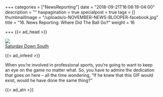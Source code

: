 +++
categories = ["NewsReporting"]
date = "2018-09-21T16:06:19-04:00"
description = ""
haspagination = true
specialpost = true
tags = []
thumbnailImage = "/uploads/o-NOVEMBER-NEWS-BLOOPER-facebook.jpg"
title = "16. News Reporting: Where Did The Ball Go?"
weight = 16

+++
{{< ad_head >}}

![](http://fb.americancolumn.com/wp-content/uploads/2018/02/bretlook.0.0.gif)  
[Saturday Down South](https://www.saturdaydownsouth.com/sec-football/)  

{{< ad_infeed >}}

When you’re involved in professional sports, you’re going to want to keep an eye on the game no matter what. So, you have to admire the dedication that goes on here – all the time wondering, “If he knew that this GIF would exist, would he have done the same thing?”

{{< ad_atn >}}
